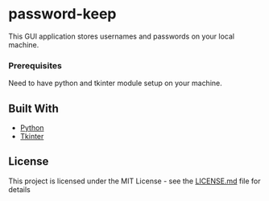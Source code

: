 
# password-keep

This GUI application stores usernames and passwords on your local machine.

### Prerequisites
Need to have python and tkinter module setup on your machine.

## Built With

* [Python](https://docs.python.org/3/) 
* [Tkinter](https://docs.python.org/3/library/tk.html) 

## License

This project is licensed under the MIT License - see the [LICENSE.md](LICENSE.md) file for details
